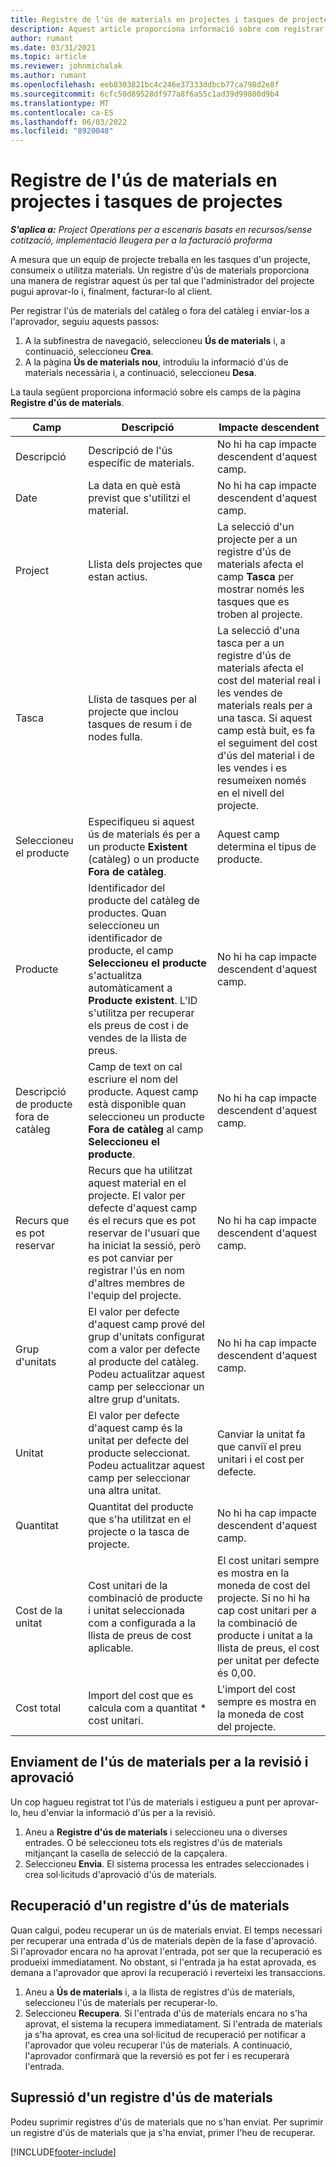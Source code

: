 ```yaml
---
title: Registre de l'ús de materials en projectes i tasques de projectes
description: Aquest article proporciona informació sobre com registrar l'ús de materials als projectes i a les tasques de projectes.
author: rumant
ms.date: 03/31/2021
ms.topic: article
ms.reviewer: johnmichalak
ms.author: rumant
ms.openlocfilehash: eeb8303821bc4c246e37333ddbcb77ca798d2e8f
ms.sourcegitcommit: 6cfc50d89528df977a8f6a55c1ad39d99800d9b4
ms.translationtype: MT
ms.contentlocale: ca-ES
ms.lasthandoff: 06/03/2022
ms.locfileid: "8920048"
---
```

# <a name="record-material-usage-on-projects-and-project-tasks"></a>Registre de l'ús de materials en projectes i tasques de projectes

_**S'aplica a:** Project Operations per a escenaris basats en recursos/sense cotització, implementació lleugera per a la facturació proforma_

A mesura que un equip de projecte treballa en les tasques d'un projecte, consumeix o utilitza materials. Un registre d'ús de materials proporciona una manera de registrar aquest ús per tal que l'administrador del projecte pugui aprovar-lo i, finalment, facturar-lo al client. 

Per registrar l'ús de materials del catàleg o fora del catàleg i enviar-los a l'aprovador, seguiu aquests passos: 

1. A la subfinestra de navegació, seleccioneu **Ús de materials** i, a continuació, seleccioneu **Crea**.
2. A la pàgina **Ús de materials nou**, introduïu la informació d'ús de materials necessària i, a continuació, seleccioneu **Desa**.

La taula següent proporciona informació sobre els camps de la pàgina **Registre d'ús de materials**. 

| **Camp** | **Descripció** | **Impacte descendent** |
| --- | --- | --- |
| Descripció | Descripció de l'ús específic de materials. | No hi ha cap impacte descendent d'aquest camp. |
| Date | La data en què està previst que s'utilitzi el material. | No hi ha cap impacte descendent d'aquest camp. |
| Project | Llista dels projectes que estan actius. | La selecció d'un projecte per a un registre d'ús de materials afecta el camp **Tasca** per mostrar només les tasques que es troben al projecte. |
| Tasca | Llista de tasques per al projecte que inclou tasques de resum i de nodes fulla. | La selecció d'una tasca per a un registre d'ús de materials afecta el cost del material real i les vendes de materials reals per a una tasca. Si aquest camp està buit, es fa el seguiment del cost d'ús del material i de les vendes i es resumeixen només en el nivell del projecte. |
| Seleccioneu el producte | Especifiqueu si aquest ús de materials és per a un producte **Existent** (catàleg) o un producte **Fora de catàleg**. | Aquest camp determina el tipus de producte. |
| Producte | Identificador del producte del catàleg de productes. Quan seleccioneu un identificador de producte, el camp **Seleccioneu el producte** s'actualitza automàticament a **Producte existent**. L'ID s'utilitza per recuperar els preus de cost i de vendes de la llista de preus. | No hi ha cap impacte descendent d'aquest camp. |
| Descripció de producte fora de catàleg | Camp de text on cal escriure el nom del producte. Aquest camp està disponible quan seleccioneu un producte **Fora de catàleg** al camp **Seleccioneu el producte**.| No hi ha cap impacte descendent d'aquest camp. |
| Recurs que es pot reservar| Recurs que ha utilitzat aquest material en el projecte. El valor per defecte d'aquest camp és el recurs que es pot reservar de l'usuari que ha iniciat la sessió, però es pot canviar per registrar l'ús en nom d'altres membres de l'equip del projecte. | No hi ha cap impacte descendent d'aquest camp. |
| Grup d'unitats | El valor per defecte d'aquest camp prové del grup d'unitats configurat com a valor per defecte al producte del catàleg. Podeu actualitzar aquest camp per seleccionar un altre grup d'unitats. | No hi ha cap impacte descendent d'aquest camp. |
| Unitat | El valor per defecte d'aquest camp és la unitat per defecte del producte seleccionat. Podeu actualitzar aquest camp per seleccionar una altra unitat. | Canviar la unitat fa que canviï el preu unitari i el cost per defecte. |
| Quantitat | Quantitat del producte que s'ha utilitzat en el projecte o la tasca de projecte. | No hi ha cap impacte descendent d'aquest camp. |
| Cost de la unitat | Cost unitari de la combinació de producte i unitat seleccionada com a configurada a la llista de preus de cost aplicable. | El cost unitari sempre es mostra en la moneda de cost del projecte. Si no hi ha cap cost unitari per a la combinació de producte i unitat a la llista de preus, el cost per unitat per defecte és 0,00. |
| Cost total | Import del cost que es calcula com a quantitat \* cost unitari.| L'import del cost sempre es mostra en la moneda de cost del projecte. |


## <a name="submit-material-usage-for-review-and-approval"></a>Enviament de l'ús de materials per a la revisió i aprovació 
Un cop hagueu registrat tot l'ús de materials i estigueu a punt per aprovar-lo, heu d'enviar la informació d'ús per a la revisió.

1. Aneu a **Registre d'ús de materials** i seleccioneu una o diverses entrades. O bé seleccioneu tots els registres d'ús de materials mitjançant la casella de selecció de la capçalera.
2. Seleccioneu **Envia**. El sistema processa les entrades seleccionades i crea sol·licituds d'aprovació d'ús de materials.

## <a name="recall-a-material-usage-log"></a>Recuperació d'un registre d'ús de materials

Quan calgui, podeu recuperar un ús de materials enviat. El temps necessari per recuperar una entrada d'ús de materials depèn de la fase d'aprovació.  Si l'aprovador encara no ha aprovat l'entrada, pot ser que la recuperació es produeixi immediatament. No obstant, si l'entrada ja ha estat aprovada, es demana a l'aprovador que aprovi la recuperació i reverteixi les transaccions.

1. Aneu a **Ús de materials** i, a la llista de registres d'ús de materials, seleccioneu l'ús de materials per recuperar-lo.
2. Seleccioneu **Recupera**. Si l'entrada d'ús de materials encara no s'ha aprovat, el sistema la recupera immediatament. Si l'entrada de materials ja s'ha aprovat, es crea una sol·licitud de recuperació per notificar a l'aprovador que voleu recuperar l'ús de materials. A continuació, l'aprovador confirmarà que la reversió es pot fer i es recuperarà l'entrada.

## <a name="delete-a-material-usage-log"></a>Supressió d'un registre d'ús de materials

Podeu suprimir registres d'ús de materials que no s'han enviat. Per suprimir un registre d'ús de materials que ja s'ha enviat, primer l'heu de recuperar.



[!INCLUDE[footer-include](../includes/footer-banner.md)]
